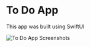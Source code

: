 # To Do App

This app was built using SwiftUI

![To Do App Screenshots](https://user-images.githubusercontent.com/114803121/230225536-71ee36d6-6df3-45e9-a6f0-5c68ce2ff101.jpg)
